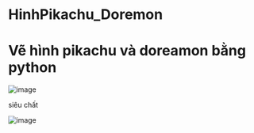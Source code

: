 # HinhPikachu_Doremon
# Vẽ hình pikachu và doreamon bằng python
![image](https://user-images.githubusercontent.com/107022820/173236421-a442a74e-7686-427d-8127-93cf96185103.png)


siêu chất


![image](https://user-images.githubusercontent.com/107022820/173236450-f3db6704-bc1e-4466-8349-c33f6148032c.png)
